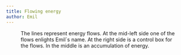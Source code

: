 ```yaml
---
title: Flowing energy
author: Emil
---
```

<figure class="rg:split">
<img src="/img/IMG_1475.jpg" alt="">
<figcaption>The lines represent energy flows. At the mid-left side one of the flows enlights Emil´s name. At the right side is a control box for the flows. In the middle is an accumulation of energy.</figcaption>
</figure>
